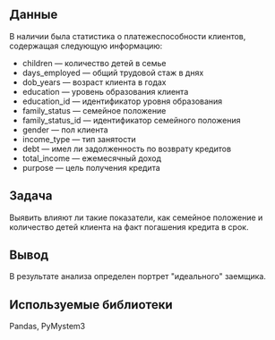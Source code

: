 ## Данные
В наличии была статистика о платежеспособности клиентов, содержащая следующую информацию:
- children — количество детей в семье
- days_employed — общий трудовой стаж в днях
- dob_years — возраст клиента в годах
- education — уровень образования клиента
- education_id — идентификатор уровня образования
- family_status — семейное положение
- family_status_id — идентификатор семейного положения
- gender — пол клиента
- income_type — тип занятости
- debt — имел ли задолженность по возврату кредитов
- total_income — ежемесячный доход
- purpose — цель получения кредита
## Задача
Выявить влияют ли такие показатели, как семейное положение и количество детей клиента на факт погашения кредита в срок.
## Вывод
В результате анализа определен портрет "идеального" заемщика. 
## Используемые библиотеки
Pandas, PyMystem3
